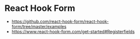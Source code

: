 # React Hook Form

- https://github.com/react-hook-form/react-hook-form/tree/master/examples
- https://www.react-hook-form.com/get-started#Registerfields
